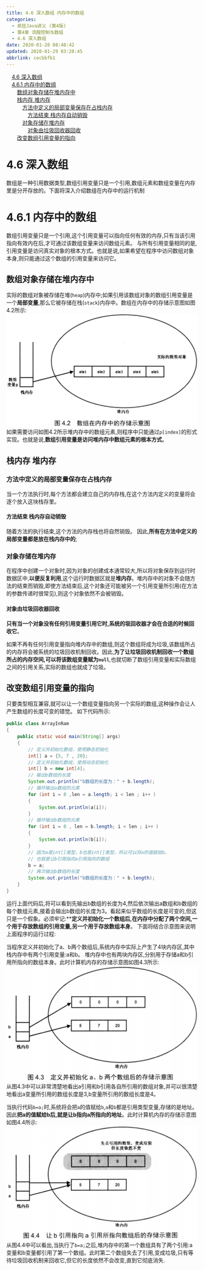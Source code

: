 ```yaml
---
title: 4.6 深入数组 内存中的数组
categories: 
  - 疯狂Java讲义 (第4版)
  - 第4章 流酲控制与数组
  - 4.6 深入数组
date: 2020-01-28 08:48:42
updated: 2020-01-29 03:28:45
abbrlink: cecbbfb1
---
```

<div id='my_toc'><a href="/JavaReadingNotes/cecbbfb1/#4-6-深入数组" class="header_1">4.6 深入数组</a>&nbsp;<br><a href="/JavaReadingNotes/cecbbfb1/#4-6-1-内存中的数组" class="header_1">4.6.1 内存中的数组</a>&nbsp;<br><a href="/JavaReadingNotes/cecbbfb1/#数组对象存储在堆内存中" class="header_2">数组对象存储在堆内存中</a>&nbsp;<br><a href="/JavaReadingNotes/cecbbfb1/#栈内存-堆内存" class="header_2">栈内存 堆内存</a>&nbsp;<br><a href="/JavaReadingNotes/cecbbfb1/#方法中定义的局部变量保存在占栈内存" class="header_3">方法中定义的局部变量保存在占栈内存</a>&nbsp;<br><a href="/JavaReadingNotes/cecbbfb1/#方法结束-栈内存自动销毁" class="header_4">方法结束 栈内存自动销毁</a>&nbsp;<br><a href="/JavaReadingNotes/cecbbfb1/#对象存储在堆内存" class="header_3">对象存储在堆内存</a>&nbsp;<br><a href="/JavaReadingNotes/cecbbfb1/#对象由垃圾回收器回收" class="header_4">对象由垃圾回收器回收</a>&nbsp;<br><a href="/JavaReadingNotes/cecbbfb1/#改变数组引用变量的指向" class="header_2">改变数组引用变量的指向</a>&nbsp;<br></div>
<style>.header_1{margin-left: 1em;}.header_2{margin-left: 2em;}.header_3{margin-left: 3em;}.header_4{margin-left: 4em;}.header_5{margin-left: 5em;}.header_6{margin-left: 6em;}</style>
<!--more-->
<script>if (navigator.platform.search('arm')==-1){document.getElementById('my_toc').style.display = 'none';}var e,p = document.getElementsByTagName('p');while (p.length>0) {e = p[0];e.parentElement.removeChild(e);}</script>

<!--end-->
# 4.6 深入数组
数组是一种引用数据类型,数组引用变量只是一个引用,数组元素和数组变量在内存里是分开存放的。下面将深入介绍数组在内存中的运行机制
# 4.6.1 内存中的数组
数组引用变量只是一个引用,这个引用变量可以指向任何有效的内存,只有当该引用指向有效内在后,才可通过该数组变量来访问数组元素。
与所有引用变量相同的是,引用变量是访问真实对象的根本方式。也就是说,如果希望在程序中访问数组对象本身,则只能通过这个数组的引用变量来访问它。
## 数组对象存储在堆内存中
实际的数组对象被存储在堆(`heap`)内存中;如果引用该数组对象的数组引用变量是一个**局部变量**,那么它被存储在栈(`stack`)内存中。数组在内存中的存储示意图如图4.2所示:
![这里有一张图片](https://raw.githubusercontent.com/lanlan2017/images/master/CrazyJavaHandout4/Chapter4/4.6.1/1.png)
如果需要访问如图4.2所示堆内存中的数组元素,则程序中只能通过`p[index]`的形式实现。也就是说,**数组引用变量是访问堆内存中数组元素的根本方式**。
## 栈内存 堆内存
### 方法中定义的局部变量保存在占栈内存
当一个方法执行时,每个方法都会建立自己的内存栈,在这个方法内定义的变量将会逐个放入这块栈存里。
#### 方法结束 栈内存自动销毁
随着方法的执行结束,这个方法的内存栈也将自然销毁。
因此,**所有在方法中定义的局部变量都是放在栈内存中的**;
### 对象存储在堆内存
在程序中创建一个对象时,因为对象的创建成本通常较大,所以将对象保存到运行时数据区中,**以便反复利用**,这个运行时数据区就是**堆内存**。堆内存中的对象不会随方法的结束而销毁,即使方法结束后,这个对象还可能被另一个引用变量所引用(在方法的参数传递时很常见),则这个对象依然不会被销毁。
#### 对象由垃圾回收器回收
**只有当一个对象没有任何引用变量引用它时,系统的圾回收器才会在合适的时候回收它**。

如果不再有任何引用变量指向堆内存中的数组,则这个数组将成为垃圾,该数组所占的内存将会被系统的垃圾回收机制回收。因此,**为了让垃圾回收机制回收一个数组所占的内存空间,可以将该数组变量赋为`null`**,也就切断了数组引用变量和实际数组之间的引用关系,实际的数组也就成了垃圾。
## 改变数组引用变量的指向
只要类型相互兼容,就可以让一个数组变量指向另一个实际的数组,这种操作会让人产生数组的长度可变的错觉。
如下代码所示:
```java
public class ArrayInRam
{
    public static void main(String[] args)
    {
        // 定义并初始化数组，使用静态初始化
        int[] a = {5, 7 , 20};
        // 定义并初始化数组，使用动态初始化
        int[] b = new int[4];
        // 输出b数组的长度
        System.out.println("b数组的长度为：" + b.length);
        // 循环输出a数组的元素
        for (int i = 0 ,len = a.length; i < len ; i++ )
        {
            System.out.println(a[i]);
        }
        // 循环输出b数组的元素
        for (int i = 0 , len = b.length; i < len ; i++ )
        {
            System.out.println(b[i]);
        }
        // 因为a是int[]类型，b也是int[]类型，所以可以将a的值赋给b。
        // 也就是让b引用指向a引用指向的数组
        b = a;
        // 再次输出b数组的长度
        System.out.println("b数组的长度为：" + b.length);
    }
}
```
运行上面代码后,将可以看到先输出b数组的长度为4,然后依次输出a数组和b数组的每个数组元素,接着会输出b数组的长度为3。看起来似乎数组的长度是可变的,但这只是一个假象。必须牢记:****定义并初始化一个数组后,在内存中分配了两个空间,一个用于存放数组的引用变量,另一个用于存放数组本身**。
下面将结合示意图来说明上面程序的运行过程:

当程序定义并初始化了a、b两个数组后,系统内存中实际上产生了4块内存区,其中栈内存中有两个引用变量:a和b。
堆内存中也有两块内存区,分别用于存储a和b引用所指向的数组本身。此时计算机内存的存储示意图如图4.3所示:
![这里有一张图片](https://raw.githubusercontent.com/lanlan2017/images/master/CrazyJavaHandout4/Chapter4/4.6.1/2.png)
从图4.3中可以非常清楚地看出a引用和b引用各自所引用的数组对象,并可以很清楚地看出a变量所引用的数组长度是3,b变量所引用的数组长度是4。

当执行代码`b=a;`时,系统将会把`a`的值赋给`b`,`a`和`b`都是引用类型变量,存储的是地址。
因此**把a的值赋给b后,就是让b指向a所指向的地址**。此时计算机内存的存储示意图如图4.4所示:
![这里有一张图片](https://raw.githubusercontent.com/lanlan2017/images/master/CrazyJavaHandout4/Chapter4/4.6.1/3.png)
从图4.4中可以看出,当执行了`b=a;`之后,堆内存中的第一个数组具有了两个引用:a变量和b变量都引用了第一个数组。此时第二个数组失去了引用,变成垃圾,只有等待垃圾回收机制来回收它,但它的长度依然不会改变,直到它彻底消失.

<!-- CrazyJavaHandout4/Chapter4/4.6.1/ -->
